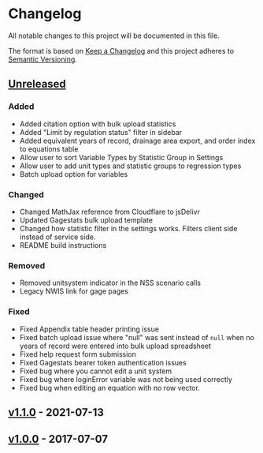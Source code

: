 # Changelog

All notable changes to this project will be documented in this file.

The format is based on [Keep a Changelog](http://keepachangelog.com/en/1.0.0/)
and this project adheres to [Semantic Versioning](http://semver.org/spec/v2.0.0.html).

## [Unreleased](https://github.com/USGS-WiM/NSS/tree/dev)

### Added

- Added citation option with bulk upload statistics
- Added "Limit by regulation status" filter in sidebar
- Added equivalent years of record, drainage area export, and order index to equations table 
- Allow user to sort Variable Types by Statistic Group in Settings
- Allow user to add unit types and statistic groups to regression types
- Batch upload option for variables

### Changed

- Changed MathJax reference from Cloudflare to jsDelivr
- Updated Gagestats bulk upload template
- Changed how statistic filter in the settings works. Filters client side instead of service side. 
- README build instructions

### Removed

- Removed unitsystem indicator in the NSS scenario calls
- Legacy NWIS link for gage pages

### Fixed

- Fixed Appendix table header printing issue
- Fixed batch upload issue where "null" was sent instead of `null` when no years of record were entered into bulk upload spreadsheet
- Fixed help request form submission
- Fixed Gagestats bearer token authentication issues 
- Fixed bug where you cannot edit a unit system
- Fixed bug where loginError variable was not being used correctly
- Fixed bug when editing an equation with no row vector. 

## [v1.1.0](https://github.com/USGS-WiM/NSS/releases/tag/v1.1.0) - 2021-07-13
## [v1.0.0](https://github.com/USGS-WiM/NSS/releases/tag/v1.0.0) - 2017-07-07
